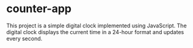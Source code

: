 # counter-app
This project is a simple digital clock implemented using JavaScript.
The digital clock displays the current time in a 24-hour format and updates every second.
